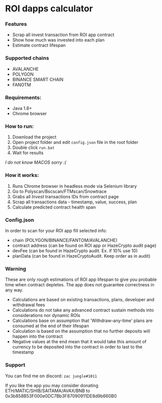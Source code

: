 # ROI dapps calculator

### Features

- Scrap all invest transaction from ROI app contract
- Show how much was invested into each plan
- Estimate contract lifespan

### Supported chains
- AVALANCHE
- POLYGON
- BINANCE SMART CHAIN
- FANOTM


### Requirements:

- Java 1.8+
- Chrome browser

### How to run:

1. Download the project
2. Open project folder and edit `config.json` file in the root folder
3. Double click `run.bat`
4. Wait for results

_I do not know MACOS sorry :(_

### How it works:

1. Runs Chrome browser in headless mode via Selenium library
2. Go to Polyscan/Bscscan/FTMscan/Snowtrace
3. Grabs all _Invest_ transactions IDs from contract page
4. Scrap all transactions data - timestamp, value, success, plan
5. Calculate predicted contract health span

### Config.json
In order to scan for your ROI app fill selected info:

- chain (POLYGON/BINANCE/FANTOM/AVALANCHE)
- contract address (can be found on ROI app or HazeCrypto audit page)
- devFee (can be found in HazeCrypto audit. Ex. if 10% use 10)
- planData (can be found in HazeCryptoAudit. Keep order as in audit)

### Warning

These are only rough estimations of ROI app lifespan to give you probable time when contract depletes. The app does not guarantee correctness in any way.

* Calculations are based on existing transactions, plans, developer and withdrawal fees
* Calculations do not take any advanced contract sustain methods into considerations nor dynamic ROIs
* Calculations base on assumption that 'Withdraw-any-time' plans are consumed at the end of their lifespan
* Calculation is based on the assumption that no further deposits will happen into the contract
* Negative values at the end mean that it would take this amount of currency to be deposited into the contract in order to last to the timestamp

### Support
You can find me on discord: `zac jungle#1011`

If you like the app you may consider donating ETH/MATIC/SHIB/SAITAMA/AVAX/BNB to 0x3b858B53F000e0DC7Bb3F87090911DE8d9b660B0

